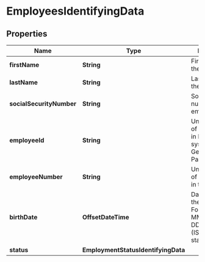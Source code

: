 

# EmployeesIdentifyingData


## Properties

| Name | Type | Description | Notes |
|------------ | ------------- | ------------- | -------------|
|**firstName** | **String** | First name of the employee. |  [optional] |
|**lastName** | **String** | Last name of the employee. |  [optional] |
|**socialSecurityNumber** | **String** | Social security number of the employee. |  [optional] |
|**employeeId** | **String** | Unique identifier of the employee in Paycor&#39;s system. Generated by Paycor. |  [optional] |
|**employeeNumber** | **String** | Unique number of the employee in the client. |  [optional] |
|**birthDate** | **OffsetDateTime** | Date of birth of the employee. Format: YYYY-MM-DDTHH:MM:SSZ  (ISO-8601 standard)  |  [optional] |
|**status** | **EmploymentStatusIdentifyingData** |  |  [optional] |



